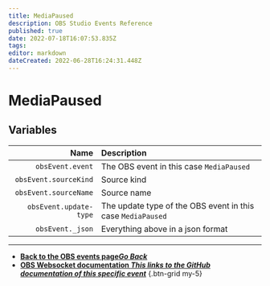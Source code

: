 ```yaml
---
title: MediaPaused
description: OBS Studio Events Reference
published: true
date: 2022-07-18T16:07:53.835Z
tags: 
editor: markdown
dateCreated: 2022-06-28T16:24:31.448Z
---
```


# MediaPaused

## Variables

Name | Description
----:|:------------
`obsEvent.event` | The OBS event in this case `MediaPaused`
`obsEvent.sourceKind` | Source kind
`obsEvent.sourceName` | Source name
`obsEvent.update-type` | The update type of the OBS event in this case `MediaPaused`
`obsEvent._json` | Everything above in a json format

---

- [<i class="mdi mdi-chevron-left"></i>**Back to the OBS events page*Go Back***](/en/Broadcasters/OBS/Archive/Events)
- [<i class="mdi mdi-github"></i> **OBS Websocket documentation *This links to the GitHub documentation of this specific event***](https://github.com/obsproject/obs-websocket/blob/4.x-current/docs/generated/protocol.md#mediapaused)
{.btn-grid my-5}
